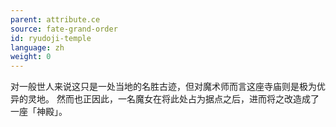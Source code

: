 ```yaml
---
parent: attribute.ce
source: fate-grand-order
id: ryudoji-temple
language: zh
weight: 0
---
```


对一般世人来说这只是一处当地的名胜古迹，但对魔术师而言这座寺庙则是极为优异的灵地。
然而也正因此，一名魔女在将此处占为据点之后，进而将之改造成了一座「神殿」。

